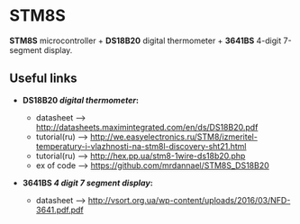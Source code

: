 # STM8S

**STM8S** microcontroller + **DS18B20** digital thermometer + **3641BS** 4-digit 7-segment display.


## Useful links

* **DS18B20 _digital thermometer_:**
  * datasheet --> http://datasheets.maximintegrated.com/en/ds/DS18B20.pdf
  * tutorial(ru) --> http://we.easyelectronics.ru/STM8/izmeritel-temperatury-i-vlazhnosti-na-stm8l-discovery-sht21.html
  * tutorial(ru) --> http://hex.pp.ua/stm8-1wire-ds18b20.php
  * ex of code --> https://github.com/mrdannael/STM8S_DS18B20

* **3641BS _4 digit 7 segment display_:**
  * datasheet --> http://vsort.org.ua/wp-content/uploads/2016/03/NFD-3641.pdf.pdf
